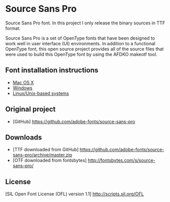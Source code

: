 # Source Sans Pro

Source Sans Pro font. In this project I only release the binary sources in TTF format.

Source Sans Pro is a set of OpenType fonts that have been designed to work well
in user interface (UI) environments. In addition to a functional OpenType font, this open
source project provides all of the source files that were used to build this OpenType font
by using the AFDKO makeotf tool.

## Font installation instructions

* [Mac OS X](http://support.apple.com/kb/HT2509)
* [Windows](http://windows.microsoft.com/en-us/windows-vista/install-or-uninstall-fonts)
* [Linux/Unix-based systems](https://github.com/adobe-fonts/source-code-pro/issues/17#issuecomment-8967116)

## Original project

* [GitHub] https://github.com/adobe-fonts/source-sans-pro

## Downloads

* [TTF downloaded from GitHub] https://github.com/adobe-fonts/source-sans-pro/archive/master.zip
* [OTF downloaded from fontsbytes] http://fontsbytes.com/s/source-sans-pro/

## License

[SIL Open Font License (OFL) version 1.1] http://scripts.sil.org/OFL